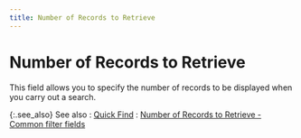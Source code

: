```yaml
---
title: Number of Records to Retrieve
---
```


# Number of Records to Retrieve


This field allows you to specify the number of records to be displayed  when you carry out a search.


{:.see_also}
See also
: [Quick  Find]({{site.pp_baseurl}}/find-purc-docs/find-pur-doc-details/quick-find-details/quick_find_find_purchase_content.html)
: [Number  of Records to Retrieve - Common filter fields]({{site.wwe_chm}}/advanced-options/find-function/number_of_records_to_retrieve_common_find_wwe.html)
